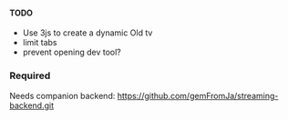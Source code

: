 #### TODO

 - Use 3js to create a dynamic Old tv
 - limit tabs
 - prevent opening dev tool?

### Required

Needs companion backend: https://github.com/gemFromJa/streaming-backend.git
